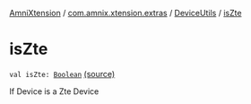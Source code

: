 [AmniXtension](../../index.md) / [com.amnix.xtension.extras](../index.md) / [DeviceUtils](index.md) / [isZte](./is-zte.md)

# isZte

`val isZte: `[`Boolean`](https://kotlinlang.org/api/latest/jvm/stdlib/kotlin/-boolean/index.html) [(source)](https://github.com/AmniX/AmniXTension/tree/master/AmniXtension/src/main/java/com/amnix/xtension/extras/DeviceUtils.kt#L79)

If Device is a Zte Device

